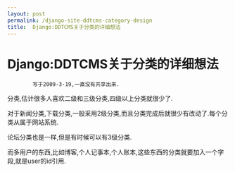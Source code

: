 ```yaml
---
layout: post
permalink: /django-site-ddtcms-category-design
title:  Django:DDTCMS关于分类的详细想法
---
```


#  Django:DDTCMS关于分类的详细想法 #

			写于2009-3-19,一直没有共享出来.

分类,估计很多人喜欢二级和三级分类,四级以上分类就很少了.

对于新闻分类,下载分类,一般采用2级分类,而且分类完成后就很少有改动了.每个分类从属于网站系统.

论坛分类也是一样,但是有时候可以有3级分类.

而多用户的东西,比如博客,个人记事本,个人账本,这些东西的分类就要加入一个字段,就是user的id引用.